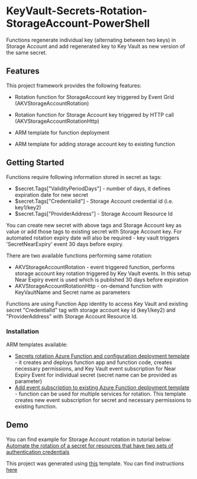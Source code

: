 # KeyVault-Secrets-Rotation-StorageAccount-PowerShell

Functions regenerate individual key (alternating between two keys) in Storage Account and add regenerated key to Key Vault as new version of the same secret.

## Features

This project framework provides the following features:

* Rotation function for StorageAccount key triggered by Event Grid (AKVStorageAccountRotation)

* Rotation function for Storage Account key triggered by HTTP call (AKVStorageAccountRotationHttp)

* ARM template for function deployment

* ARM template for adding storage account key to existing function

## Getting Started

Functions require following information stored in secret as tags:

* $secret.Tags["ValidityPeriodDays"] - number of days, it defines expiration date for new secret
* $secret.Tags["CredentialId"] - Storage Account credential id (i.e. key1/key2)
* $secret.Tags["ProviderAddress"] - Storage Account Resource Id

You can create new secret with above tags and Storage Account key as value or add those tags to existing secret with Storage Account key. For automated rotation expiry date will also be required - key vault triggers 'SecretNearExpiry' event 30 days before expiry.

There are two available functions performing same rotation:

* AKVStorageAccountRotation - event triggered function, performs storage account key rotation triggered by Key Vault events. In this setup Near Expiry event is used which is published 30 days before expiration
* AKVStorageAccountRotationHttp - on-demand function with KeyVaultName and Secret name as parameters

Functions are using Function App identity to access Key Vault and existing secret "CredentialId" tag with storage account key id (key1/key2) and "ProviderAddress" with Storage Account Resource Id.

### Installation

ARM templates available:

* [Secrets rotation Azure Function and configuration deployment template](./ARM-Templates/Readme.md) - it creates and deploys function app and function code, creates necessary permissions, and Key Vault event subscription for Near Expiry Event for individual secret (secret name can be provided as parameter)
* [Add event subscription to existing Azure Function deployment template](./ARM-Templates/Readme.md) - function can be used for multiple services for rotation. This template creates new event subscription for secret and necessary permissions to existing function.

## Demo

You can find example for Storage Account rotation in tutorial below:
[Automate the rotation of a secret for resources that have two sets of authentication credentials](https://docs.microsoft.com/azure/key-vault/secrets/tutorial-rotation-dual)


This project was generated using [this](https://github.com/Azure/KeyVault-Secrets-Rotation-Template-PowerShell) template. You can find instructions [here](./Project-Template-Instructions.md)
